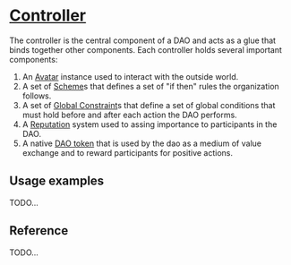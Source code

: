 # [Controller](https://github.com/daostack/daostack/blob/master/contracts/controller/Controller.sol#15)

The controller is the central component of a DAO and acts as a glue that binds together other components.
Each controller holds several important components:
1. An [Avatar](Avatar.md) instance used to interact with the outside world.
2. A set of [Scheme](Scheme.md)s that defines a set of "if then" rules the organization follows.
3. A set of [Global Constraint](GlobalConstraint.md)s that define a set of global conditions that must hold before and after each action the DAO performs.
4. A [Reputation](Reputation.md) system used to assing importance to participants in the DAO.
5. A native [DAO token](DaoToken.md) that is used by the dao as a medium of value exchange and to reward participants for positive actions.

## Usage examples

TODO...

## Reference

TODO...